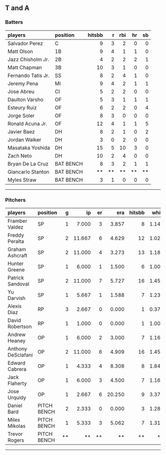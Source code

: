 ## T and A

### Batters

 
|players            |position  | hitsbb|  r| rbi| hr| sb| 
|:------------------|:---------|------:|--:|---:|--:|--:| 
|Salvador Perez     |C         |      9|  3|   2|  0|  0| 
|Matt Olson         |1B        |      9|  4|   1|  1|  0| 
|Jazz Chisholm Jr.  |2B        |      4|  2|   2|  2|  1| 
|Matt Chapman       |3B        |     10|  3|   1|  0|  0| 
|Fernando Tatis Jr. |SS        |      8|  2|   4|  1|  0| 
|Jeremy Pena        |MI        |      9|  4|   2|  1|  1| 
|Jose Abreu         |CI        |      5|  2|   2|  0|  0| 
|Daulton Varsho     |OF        |      5|  3|   1|  1|  1| 
|Esteury Ruiz       |OF        |      6|  2|   2|  0|  4| 
|Jorge Soler        |OF        |      8|  3|   0|  0|  0| 
|Ronald Acuna Jr.   |OF        |     12|  4|   1|  1|  5| 
|Javier Baez        |DH        |      8|  2|   1|  0|  2| 
|Jordan Walker      |DH        |      3|  0|   2|  0|  0| 
|Masataka Yoshida   |DH        |     15|  5|  10|  3|  0| 
|Zach Neto          |DH        |     10|  2|   4|  0|  0| 
|Bryan De La Cruz   |BAT BENCH |      8|  3|   2|  1|  1| 
|Giancarlo Stanton  |BAT BENCH |     **| **|  **| **| **| 
|Myles Straw        |BAT BENCH |      3|  1|   0|  0|  0| 


* * *

### Pitchers

 
|players            |position    |  g|     ip| er|    era| hitsbb|  whip| so|  w| sv| 
|:------------------|:-----------|--:|------:|--:|------:|------:|-----:|--:|--:|--:| 
|Framber Valdez     |SP          |  1|  7.000|  3|  3.857|      8| 1.143|  9|  1|  0| 
|Freddy Peralta     |SP          |  2| 11.667|  6|  4.629|     12| 1.029| 12|  1|  0| 
|Graham Ashcraft    |SP          |  2| 11.000|  4|  3.273|     13| 1.182|  7|  0|  0| 
|Hunter Greene      |SP          |  1|  6.000|  1|  1.500|      6| 1.000|  6|  0|  0| 
|Patrick Sandoval   |SP          |  2| 11.000|  7|  5.727|     16| 1.455| 10|  1|  0| 
|Yu Darvish         |SP          |  1|  5.667|  1|  1.588|      7| 1.235|  5|  1|  0| 
|Alexis Diaz        |RP          |  3|  2.667|  0|  0.000|      1| 0.375|  4|  1|  1| 
|David Robertson    |RP          |  1|  1.000|  0|  0.000|      1| 1.000|  2|  0|  0| 
|Andrew Heaney      |OP          |  1|  6.000|  2|  3.000|      7| 1.167|  4|  1|  0| 
|Anthony DeSclafani |OP          |  2| 11.000|  6|  4.909|     16| 1.455| 11|  1|  0| 
|Edward Cabrera     |OP          |  1|  4.333|  4|  8.308|      8| 1.846|  6|  0|  0| 
|Jack Flaherty      |OP          |  1|  6.000|  3|  4.500|      7| 1.167|  9|  1|  0| 
|Jose Urquidy       |OP          |  1|  2.667|  6| 20.250|      9| 3.375|  3|  0|  0| 
|Daniel Bard        |PITCH BENCH |  2|  2.333|  0|  0.000|      3| 1.286|  3|  0|  0| 
|Miles Mikolas      |PITCH BENCH |  1|  5.333|  3|  5.062|      7| 1.312|  4|  0|  0| 
|Trevor Rogers      |PITCH BENCH | **|     **| **|     **|     **|    **| **| **| **| 


* * *


